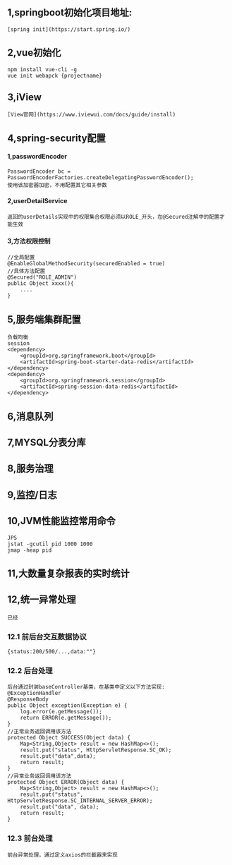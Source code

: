 ## 1,springboot初始化项目地址:
	[spring init](https://start.spring.io/)

## 2,vue初始化
	npm install vue-cli -g
	vue init webapck {projectname}

## 3,iView
	[View官网](https://www.iviewui.com/docs/guide/install)

## 4,spring-security配置

#### 1,passwordEncoder
	PasswordEncoder bc = PasswordEncoderFactories.createDelegatingPasswordEncoder();
	使用该加密器加密，不用配置其它相关参数

#### 2,userDetailService
	返回的userDetails实现中的权限集合权限必须以ROLE_开头，在@Secured注解中的配置才能生效

#### 3,方法权限控制
	//全局配置
	@EnableGlobalMethodSecurity(securedEnabled = true)
	//具体方法配置
	@Secured("ROLE_ADMIN")
	public Object xxxx(){
		....
	}

## 5,服务端集群配置
	负载均衡
	session
	<dependency>
		<groupId>org.springframework.boot</groupId>
		<artifactId>spring-boot-starter-data-redis</artifactId>
	</dependency>
	<dependency>
		<groupId>org.springframework.session</groupId>
		<artifactId>spring-session-data-redis</artifactId>
	</dependency>

## 6,消息队列
	
## 7,MYSQL分表分库

## 8,服务治理

## 9,监控/日志

## 10,JVM性能监控常用命令
	JPS
	jstat -gcutil pid 1000 1000
	jmap -heap pid

## 11,大数量复杂报表的实时统计

## 12,统一异常处理

	已经
### 12.1 前后台交互数据协议
	{status:200/500/...,data:""}

### 12.2 后台处理
	后台通过封装baseController基类，在基类中定义以下方法实现:
	@ExceptionHandler
	@ResponseBody
	public Object exception(Exception e) {
		log.error(e.getMessage());
		return ERROR(e.getMessage());
	}
	//正常业务返回调用该方法
	protected Object SUCCESS(Object data) {
		Map<String,Object> result = new HashMap<>();
		result.put("status", HttpServletResponse.SC_OK);
		result.put("data",data);
		return result;
	}
	//异常业务返回调用该方法
	protected Object ERROR(Object data) {
		Map<String,Object> result = new HashMap<>();
		result.put("status", HttpServletResponse.SC_INTERNAL_SERVER_ERROR);
		result.put("data", data);
		return result;
	}

### 12.3 前台处理
	前台异常处理，通过定义axios的拦截器来实现
